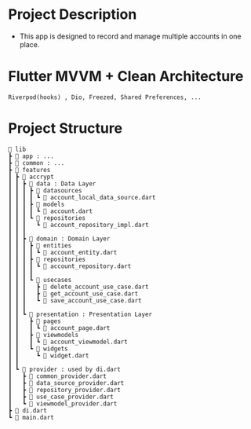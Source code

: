 # Project Description
- This app is designed to record and manage multiple accounts in one place.

# Flutter MVVM + Clean Architecture
`Riverpod(hooks) , Dio, Freezed, Shared Preferences, ...`

# Project Structure
```
📂 lib
┣ 📂 app : ...
┣ 📂 common : ...
┣ 📂 features
┃ ┣ 📂 accrypt
┃ ┃ ┣ 📂 data : Data Layer
┃ ┃ ┃ ┣ 📂 datasources
┃ ┃ ┃ ┃ ┗ 📜 account_local_data_source.dart
┃ ┃ ┃ ┣ 📂 models
┃ ┃ ┃ ┃ ┗ 📜 account.dart
┃ ┃ ┃ ┗ 📂 repositories
┃ ┃ ┃   ┗ 📜 account_repository_impl.dart
┃ ┃ ┃ 
┃ ┃ ┣ 📂 domain : Domain Layer
┃ ┃ ┃ ┣ 📂 entities
┃ ┃ ┃ ┃ ┗ 📜 account_entity.dart
┃ ┃ ┃ ┣ 📂 repositories
┃ ┃ ┃ ┃ ┗ 📜 account_repository.dart
┃ ┃ ┃ ┃
┃ ┃ ┃ ┗ 📂 usecases
┃ ┃ ┃   ┣ 📜 delete_account_use_case.dart
┃ ┃ ┃   ┣ 📜 get_account_use_case.dart
┃ ┃ ┃   ┗ 📜 save_account_use_case.dart
┃ ┃ ┃ 
┃ ┃ ┗ 📂 presentation : Presentation Layer
┃ ┃   ┣ 📂 pages
┃ ┃   ┃ ┗ 📜 account_page.dart
┃ ┃   ┣ 📂 viewmodels
┃ ┃   ┃ ┗ 📜 account_viewmodel.dart
┃ ┃   ┗ 📂 widgets
┃ ┃     ┗ 📜 widget.dart
┃ ┃
┃ ┗ 📂 provider : used by di.dart
┃   ┣ 📜 common_provider.dart
┃   ┣ 📜 data_source_provider.dart
┃   ┣ 📜 repository_provider.dart
┃   ┣ 📜 use_case_provider.dart
┃   ┗ 📜 viewmodel_provider.dart
┣ 📜 di.dart
┗ 📜 main.dart
```